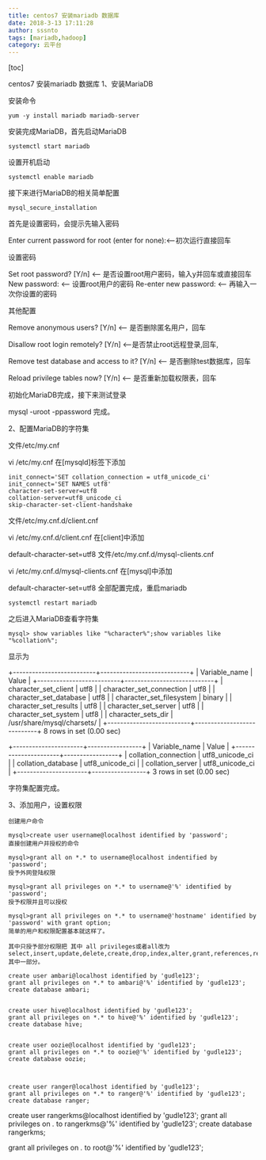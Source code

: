 ```yaml
---
title: centos7 安装mariadb 数据库
date: 2018-3-13 17:11:28
author: sssnto
tags: [mariadb,hadoop]
category: 云平台
---
```


[toc]

centos7 安装mariadb 数据库
1、安装MariaDB

安装命令

```
yum -y install mariadb mariadb-server
```
安装完成MariaDB，首先启动MariaDB
```
systemctl start mariadb
```

设置开机启动
```
systemctl enable mariadb
```

接下来进行MariaDB的相关简单配置
```
mysql_secure_installation
```

首先是设置密码，会提示先输入密码

Enter current password for root (enter for none):<–初次运行直接回车

设置密码

Set root password? [Y/n] <– 是否设置root用户密码，输入y并回车或直接回车
New password: <– 设置root用户的密码
Re-enter new password: <– 再输入一次你设置的密码

其他配置

Remove anonymous users? [Y/n] <– 是否删除匿名用户，回车

Disallow root login remotely? [Y/n] <–是否禁止root远程登录,回车,

Remove test database and access to it? [Y/n] <– 是否删除test数据库，回车

Reload privilege tables now? [Y/n] <– 是否重新加载权限表，回车

初始化MariaDB完成，接下来测试登录

mysql -uroot -ppassword
完成。

2、配置MariaDB的字符集

文件/etc/my.cnf

vi /etc/my.cnf
在[mysqld]标签下添加
```
init_connect='SET collation_connection = utf8_unicode_ci'
init_connect='SET NAMES utf8'
character-set-server=utf8
collation-server=utf8_unicode_ci
skip-character-set-client-handshake
```
文件/etc/my.cnf.d/client.cnf

vi /etc/my.cnf.d/client.cnf
在[client]中添加

default-character-set=utf8
文件/etc/my.cnf.d/mysql-clients.cnf

vi /etc/my.cnf.d/mysql-clients.cnf
在[mysql]中添加

default-character-set=utf8
 全部配置完成，重启mariadb
```
systemctl restart mariadb
```
之后进入MariaDB查看字符集
```
mysql> show variables like "%character%";show variables like "%collation%";
```
显示为


+--------------------------+----------------------------+
| Variable_name            | Value                      |
+--------------------------+----------------------------+
| character_set_client    | utf8                      |
| character_set_connection | utf8                      |
| character_set_database  | utf8                      |
| character_set_filesystem | binary                    |
| character_set_results    | utf8                      |
| character_set_server    | utf8                      |
| character_set_system    | utf8                      |
| character_sets_dir      | /usr/share/mysql/charsets/ |
+--------------------------+----------------------------+
8 rows in set (0.00 sec)

+----------------------+-----------------+
| Variable_name        | Value          |
+----------------------+-----------------+
| collation_connection | utf8_unicode_ci |
| collation_database  | utf8_unicode_ci |
| collation_server    | utf8_unicode_ci |
+----------------------+-----------------+
3 rows in set (0.00 sec)

字符集配置完成。



3、添加用户，设置权限
```
创建用户命令

mysql>create user username@localhost identified by 'password';
直接创建用户并授权的命令

mysql>grant all on *.* to username@localhost indentified by 'password';
授予外网登陆权限

mysql>grant all privileges on *.* to username@'%' identified by 'password';
授予权限并且可以授权

mysql>grant all privileges on *.* to username@'hostname' identified by 'password' with grant option;
简单的用户和权限配置基本就这样了。

其中只授予部分权限把 其中 all privileges或者all改为select,insert,update,delete,create,drop,index,alter,grant,references,reload,shutdown,process,file其中一部分。
```

```
create user ambari@localhost identified by 'gudle123';
grant all privileges on *.* to ambari@'%' identified by 'gudle123';
create database ambari;


create user hive@localhost identified by 'gudle123';
grant all privileges on *.* to hive@'%' identified by 'gudle123';
create database hive;


create user oozie@localhost identified by 'gudle123';
grant all privileges on *.* to oozie@'%' identified by 'gudle123';
create database oozie;



create user ranger@localhost identified by 'gudle123';
grant all privileges on *.* to ranger@'%' identified by 'gudle123';
create database ranger;
```



create user rangerkms@localhost identified by 'gudle123';
grant all privileges on *.* to rangerkms@'%' identified by 'gudle123';
create database rangerkms;


grant all privileges on *.* to root@'%' identified by 'gudle123';
```
